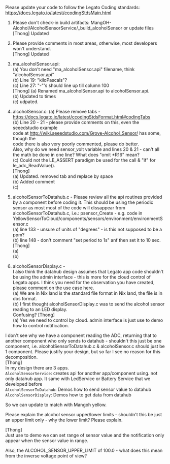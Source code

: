 Please update your code to follow the Legato Coding standards:
      https://docs.legato.io/latest/ccodingStdsMain.html  

1. Please don't check-in build artifacts: MangOH-Alcohol/AlcoholSensorService/_build_alcoholSensor or
                                          update files  
[Thong] Updated
2. Please provide comments in most areas, otherwise, most developers won't understand.  
[Thong] Updated

3. ma_alcoholSensor.api:  
	(a) You don't need "ma_alcoholSensor.api" filename, think "alcoholSensor.api"  
	(b) Line 19: "kiloPascals"?  
	(c) Line 27: "-"'s should line up till column 100  
[Thong] 
(a) Renamed ma_alcoholSensor.api to alcoholSensor.api.  
(b) Updated to times  
(c) udpated.  

4. alcoholSensor.c: 
(a) Please remove tabs - https://docs.legato.io/latest/ccodingStdsFormat.html#codingTabs  
(b) Line 20 - 21 - please provide comments on this, even the seeedstudio example  
                        code at http://wiki.seeedstudio.com/Grove-Alcohol_Sensor/ has some, though the  
                        code there is also very poorly commented, please do better.  
                        Also, why do we need sensor_volt variable and lines 20 & 21 - can't
                        all the math be done in one line? What does "omit *R16" mean?  
(c) Could not the LE_ASSERT paradigm be used for the call & "if" for
                        le_adc_ReadValue().  
[Thong]  
(a) Updated. removed tab and replace by space  
(b) Added comment  
(c)  
5. alcoholSensorToDatahub.c - Please review all the api routines provided by a component before
      coding it. This should be using the periodic sensor as most most of the code will dissappear
      from alcoholSensorToDatahub.c, i.e.: psensor_Create - e.g. code in
        YellowSensorToCloud/components/sensors/environment/environmentSensor.c  
      (a) line 133 - unsure of units of "degrees" - is this not supposed to be a ppm?  
      (b) line 148 - don't comment "set period to 1s" anf then set it to 10 sec.  
 [Thong]  
 (a)  
 (b)  
6. alcoholSensorDisplay.c -  
      I also think the datahub design assumes that Legato app code shouldn't be using
      the admin interface - this is more for the cloud control of Legato apps.
      I think you need for the observation you have created, please comment on the use case here.  
    (a) We are in Nix land <CR><NL> is the standard file format in Nix land, the file is in dos format.  
    (b) I first thought alcoholSensorDisplay.c was to send the alcohol sensor reading to an LED display.  
        Confusing?
[Thong]  
(a) Yes we need to control by cloud. admin interface is just use to demo how to control notification.  

I don't see why we have a component reading the ADC, returning that to another component
who only sends to datahub - shouldn't this just be one component, i.e.
alcoholSensorToDatahub.c & alcoholSensor.c should just be 1 component. 
Please justify your design, but so far I see no reason for this decomposition.  
[Thong]  
In my design there are 3 apps.  
```AlcoholSensorService```: creates api for another app/component using. not only datahub app. It same with LedService or Battery Service that we developed before  
```AlcoholSensorToDatahub```: Demos how to send sensor value to datahub  
```AlcoholSensorDisplay```: Demos how to get data from datahub  

So we can update to match with Mangoh yellow.  

Please explain the alcohol sensor upper/lower limits - shouldn't this be just an upper
limit only - why the lower limit? Please explain.  

[Thong]  
Just use to demo we can set range of sensor value and the notification only appear when the sensor value in range.  

Also, the ALCOHOL_SENSOR_UPPER_LIMIT of 100.0 - what does this mean from the inverse voltage
point of view?  
